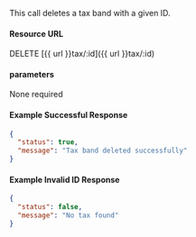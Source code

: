 <!--
@title Delete tax band by ID
@author Moltin Ltd
@description Deletes a tax band with a given ID
@order 11.5

@sidebar 1
@family Tax
@rate No
@auth Yes
@format JSON
@http DELETE
@version beta
-->
This call deletes a tax band with a given ID.

#### Resource URL
DELETE [{{ url }}tax/:id]({{ url }}tax/:id)


#### parameters
None required

<!--code-->
#### Example Successful Response
``` json
{
  "status": true,
  "message": "Tax band deleted successfully"
}
```


#### Example Invalid ID Response
``` json
{
  "status": false,
  "message": "No tax found"
}
```
<!--/code-->
